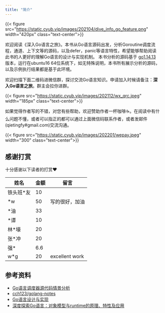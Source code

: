 ```yaml
---
title: "简介"
---
```


{{< figure src="https://static.cyub.vip/images/202104/dive_info_go_feature.png" width="420px" class="text-center">}}

欢迎阅读《深入Go语言之旅》。本书从Go语言源码出发，分析Goroutine调度流程，通道、上下文等的源码，以及defer，panic等语言特性，希望能够帮助阅读此书的人更好的理解Go语言的设计与实现机制。
本书分析的源码基于 [go1.14.13](https://github.com/golang/go/tree/go1.14.13) 版本，运行在ubuntu16 64位系统下，如无特殊说明，本书所有展示分析的源码，以及示例执行结果都是基于此环境。

欢迎扫描下面二维码进微信群，探讨交流Go语言知识。申请加入时候请备注：**深入Go语言之旅**。群主会拉你进群。

{{< figure src="https://static.cyub.vip/images/202112/wx_qrc.jpeg"  width="185px" class="text-center">}}

如果觉得作者写的不错，对您有些帮助，欢迎赞助作者一杯咖啡☕️。在阅读中有什么问题不懂，或者可以指正的都可以通过上面微信码联系作者，或者发邮件(qietingfy#gmail.com)交流沟通。

{{< figure src="https://static.cyub.vip/images/202201/wepay.jpeg" width="300" class="text-center">}}

<!-- .. image:: https://static.cyub.vip/images/202201/wepay.jpeg
    :alt: 深入Go语言之旅赞助
    :align: center
    :width: 160px
    :target: https://go.cyub.vip -->

## 感谢打赏

十分感谢以下读者的打赏❤️

姓名 | 金额 | 留言
--- | --- | ---
铁头班\*友 | 10 |
 \*w |  50 | 写的很好，加油
 \*油 | 33 |
\*谭 | 10
 林*壕  | 20
 张*冲 | 20
 强* | 6.6
 w*g | 20 | excellent work

## 参考资料

- [Go语言调度器源代码情景分析](https://www.cnblogs.com/abozhang/tag/goroutine%E8%B0%83%E5%BA%A6%E5%99%A8/)
- [cch123/golang-notes](https://github.com/cch123/golang-notes)
- [Go语言设计与实现](https://u.jd.com/Kbpnch5)
- [深度探索Go语言：对象模型与runtime的原理、特性及应用](https://u.jd.com/K8pazHz)
